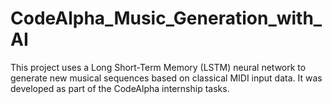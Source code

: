# CodeAlpha_Music_Generation_with_AI
This project uses a Long Short-Term Memory (LSTM) neural network to generate new musical sequences based on classical MIDI input data. It was developed as part of the CodeAlpha internship tasks.
